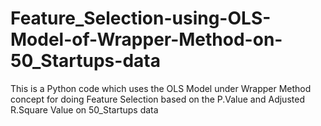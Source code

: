 # Feature_Selection-using-OLS-Model-of-Wrapper-Method-on-50_Startups-data

This is a Python code which uses the OLS Model under Wrapper Method concept for doing Feature Selection based on the P.Value and Adjusted R.Square Value on 50_Startups data
